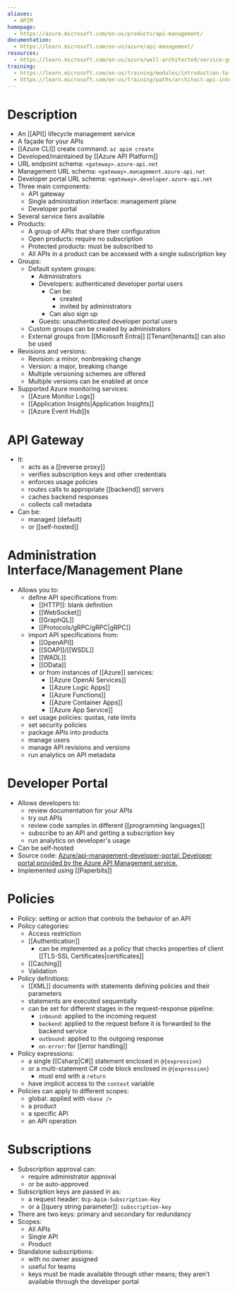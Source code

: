 ```yaml
---
aliases:
  - APIM
homepage:
  - https://azure.microsoft.com/en-us/products/api-management/
documentation:
  - https://learn.microsoft.com/en-us/azure/api-management/
resources:
  - https://learn.microsoft.com/en-us/azure/well-architected/service-guides/api-management/reliability
training:
  - https://learn.microsoft.com/en-us/training/modules/introduction-to-azure-api-management/
  - https://learn.microsoft.com/en-us/training/paths/architect-api-integration/
---
```

# Description
- An [[API]] lifecycle management service
- A façade for your APIs
- [[Azure CLI]] create command: `az apim create`
- Developed/maintained by [[Azure API Platform]]
- URL endpoint schema: `<gateway>.azure-api.net`
- Management URL schema: `<gateway>.management.azure-api.net`
- Developer portal URL schema: `<gateway>.developer.azure-api.net`
- Three main components:
	- API gateway
	- Single administration interface: management plane
	- Developer portal
- Several service tiers available
- Products:
	- A group of APIs that share their configuration
	- Open products: require no subscription
	- Protected products: must be subscribed to
	- All APIs in a product can be accessed with a single subscription key
- Groups:
	- Default system groups:
		- Administrators
		- Developers: authenticated developer portal users
			- Can be:
				- created
				- invited by administrators
			- Can also sign up
		- Guests: unauthenticated developer portal users
	- Custom groups can be created by administrators
	- External groups from [[Microsoft Entra]] [[Tenant|tenants]] can also be used
- Revisions and versions:
	- Revision: a minor, nonbreaking change
	- Version: a major, breaking change
	- Multiple versioning schemes are offered
	- Multiple versions can be enabled at once
- Supported Azure monitoring services:
	- [[Azure Monitor Logs]]
	- [[Application Insights|Application Insights]]
	- [[Azure Event Hub]]s
# API Gateway
- It:
	- acts as a [[reverse proxy]]
	- verifies subscription keys and other credentials
	- enforces usage policies
	- routes calls to appropriate [[backend]] servers
	- caches backend responses
	- collects call metadata
- Can be:
	- managed (default)
	- or [[self-hosted]]
# Administration Interface/Management Plane
- Allows you to:
	- define API specifications from:
		- [[HTTP]]: blank definition
		-  [[WebSocket]]
		- [[GraphQL]]
		- [[Protocols/gRPC/gRPC|gRPC]]
	- import API specifications from:
		- [[OpenAPI]]
		- [[SOAP]]/[[WSDL]]
		- [[WADL]]
		- [[OData]]
		- or from instances of [[Azure]] services:
			- [[Azure OpenAI Services]]
			- [[Azure Logic Apps]]
			- [[Azure Functions]]
			- [[Azure Container Apps]]
			- [[Azure App Service]]
	- set usage policies: quotas, rate limits
	- set security policies
	- package APIs into products
	- manage users
	- manage API revisions and versions
	- run analytics on API metadata
# Developer Portal
- Allows developers to:
	- review documentation for your APIs
	- try out APIs
	- review code samples in different [[programming languages]]
	- subscribe to an API and getting a subscription key
	- run analytics on developer's usage
- Can be self-hosted
- Source code: [Azure/api-management-developer-portal: Developer portal provided by the Azure API Management service.](https://github.com/Azure/api-management-developer-portal)
- Implemented using [[Paperbits]]
# Policies
- Policy: setting or action that controls the behavior of an API
- Policy categories:
	- Access restriction
	- [[Authentication]]
		- can be implemented as a policy that checks properties of client [[TLS-SSL Certificates|certificates]]
	- [[Caching]]
	- Validation
- Policy definitions:
	- [[XML]] documents with statements defining policies and their parameters
	- statements are executed sequentially
	- can be set for different stages in the request-response pipeline:
		- `inbound`: applied to the incoming request
		- `backend`: applied to the request before it is forwarded to the backend service
		- `outbound`: applied to the outgoing response
		- `on-error`: for [[error handling]]
- Policy expressions:
	- a single [[Csharp|C#]] statement enclosed in `@{expression}`
	- or a multi-statement C# code block enclosed in `@{expression}`
		- must end with a `return`
	- have implicit access to the `context` variable
- Policies can apply to different scopes:
	- global: applied with `<base />`
	- a product
	- a specific API
	- an API operation
# Subscriptions
- Subscription approval can:
	- require administrator approval
	- or be auto-approved
- Subscription keys are passed in as:
	- a request header: `Ocp-Apim-Subscription-Key`
	- or a [[query string parameter]]: `subscription-key`
- There are two keys: primary and secondary for redundancy
- Scopes:
	- All APIs
	- Single API
	- Product
- Standalone subscriptions:
	- with no owner assigned
	- useful for teams
	- keys must be made available through other means; they aren't available through the developer portal